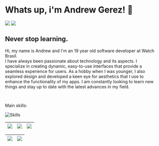 <h1> Whats up, i'm Andrew Gerez! 🥷</h1>

<div> 
     <a href="" target="_blank"><img src="https://img.shields.io/badge/-Instagram-%23E4405F?style=for-the-badge&logo=instagram&logoColor=white" target="_blank"></a> 
     <a href="https://www.linkedin.com/in/andrewgerez/" target="_blank"><img src="https://img.shields.io/badge/-LinkedIn-%230077B5?style=for-the-badge&logo=linkedin&logoColor=white" target="_blank"></a>
 </div>
<h2 align="left">
Never stop learning.
</h2>
<p>Hi, my name is Andrew and I'm an 19 year old software developer at Watch Brasil</strong>.<br>
  I have always been passionate about technology and its aspects. I specialize in creating dynamic,
  easy-to-use interfaces that provide a seamless experience for users. As a hobby when I was younger,
  I also explored design and developed a keen eye for aesthetics that I use to enhance the functionality
  of my apps. I am constantly looking to learn new things and stay up to date with the latest advances in my field.
</p>
  
<br>

<p>Main skills: </p>
<div align="left">

![Skills](https://skillicons.dev/icons?i=js,ts,nodejs,react,next,laravel,spring,tailwind,vite,git,figma,vscode)

  </div>
  
  | ![](https://github-profile-summary-cards.vercel.app/api/cards/stats?username=drewdevelopment&theme=nord_dark) | ![](http://github-profile-summary-cards.vercel.app/api/cards/repos-per-language?username=drewdevelopment&hide=Html&theme=nord_dark) | ![](http://github-profile-summary-cards.vercel.app/api/cards/most-commit-language?username=drewdevelopment&theme=nord_dark) |
| :-: | :-: | :-: |

| ![](http://github-profile-summary-cards.vercel.app/api/cards/profile-details?username=drewdevelopment&theme=nord_dark) | ![](https://github-readme-streak-stats.herokuapp.com/?user=drewdevelopment&hide_border=true&date_format=M%20j%5B%2C%20Y%5D&background=2D3742&stroke=2D3742&ring=6bbbca&fire=6bbbca&currStreakNum=fff&sideNums=6bbbca&currStreakLabel=6bbbca&sideLabels=fff&dates=fff) |
| :-: | :-: |
